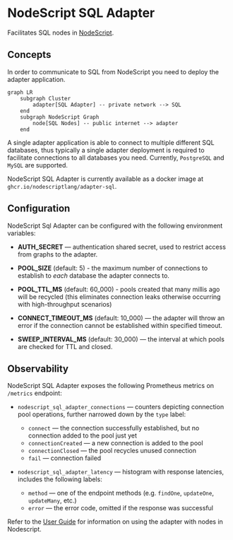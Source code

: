 # NodeScript SQL Adapter

Facilitates SQL nodes in [NodeScript](https://nodescript.dev).

## Concepts

In order to communicate to SQL from NodeScript you need to deploy the adapter application.

```mermaid
graph LR
    subgraph Cluster
        adapter[SQL Adapter] -- private network --> SQL
    end
    subgraph NodeScript Graph
        node[SQL Nodes] -- public internet --> adapter
    end
```

A single adapter application is able to connect to multiple different SQL databases, thus typically a single adapter deployment is required to facilitate connections to all databases you need. Currently, `PostgreSQL` and `MySQL` are supported. 

NodeScript SQL Adapter is currently available as a docker image at `ghcr.io/nodescriptlang/adapter-sql`.

## Configuration

NodeScript Sql Adapter can be configured with the following environment variables:

- **AUTH_SECRET** — authentication shared secret, used to restrict access from graphs to the adapter.

- **POOL_SIZE** (default: 5) - the maximum number of connections to establish to *each* database the adapter connects to.

- **POOL_TTL_MS** (default: 60_000) - pools created that many millis ago will be recycled (this eliminates connection leaks otherwise occurring with high-throughput scenarios)

- **CONNECT_TIMEOUT_MS** (default: 10_000) — the adapter will throw an error if the connection cannot be established within specified timeout.

- **SWEEP_INTERVAL_MS** (default: 30_000) — the interval at which pools are checked for TTL and closed.

## Observability

NodeScript SQL Adapter exposes the following Prometheus metrics on `/metrics` endpoint:

- `nodescript_sql_adapter_connections` — counters depicting connection pool operations, further narrowed down by the `type` label:

    - `connect` — the connection successfully established, but no connection added to the pool just yet
    - `connectionCreated` — a new connection is added to the pool
    - `connectionClosed` — the pool recycles unused connection
    - `fail` — connection failed

- `nodescript_sql_adapter_latency` — histogram with response latencies, includes the following labels:

    - `method` — one of the endpoint methods (e.g. `findOne`, `updateOne`, `updateMany`, etc.)
    - `error` — the error code, omitted if the response was successful

Refer to the [User Guide](./docs/user-guide.md) for information on using the adapter with nodes in Nodescript.
